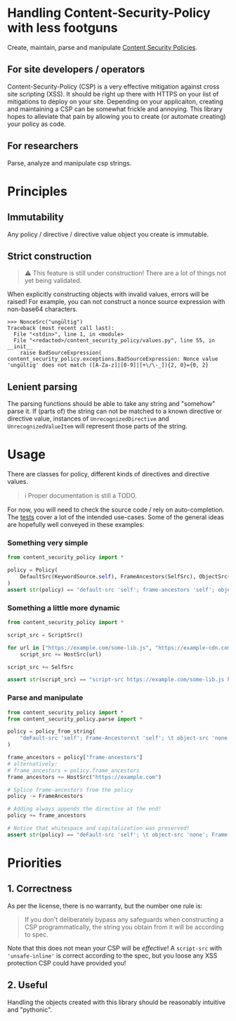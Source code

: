 # Handling Content-Security-Policy with less footguns

Create, maintain, parse and
manipulate [Content Security Policies](https://developer.mozilla.org/docs/Web/HTTP/Headers/Content-Security-Policy).

## For site developers / operators

Content-Security-Policy (CSP) is a very effective mitigation against cross site scripting (XSS).
It should be right up there with HTTPS on your list of mitigations to deploy on your site. Depending on your
applicaiton, creating and maintaining a CSP can be somewhat frickle and annoying. This library hopes to alleviate that
pain by allowing you to create (or automate creating) your policy as code.

## For researchers

Parse, analyze and manipulate csp strings.

# Principles

## Immutability

Any policy / directive / directive value object you create is immutable.

## Strict construction

> :warning: This feature is still under construction! There are a lot of things not yet being validated.

When explicitly constructing objects with invalid values, errors will be raised! For example, you can not construct a
nonce source expression with non-base64 characters.

```
>>> NonceSrc("ungültig")
Traceback (most recent call last):
  File "<stdin>", line 1, in <module>
  File "<redacted>/content_security_policy/values.py", line 55, in __init__
    raise BadSourceExpression(
content_security_policy.exceptions.BadSourceExpression: Nonce value 'ungültig' does not match ([A-Za-z]|[0-9]|[+\/\-_]){2, 0}={0, 2}
```

## Lenient parsing

The parsing functions should be able to take any string and "somehow" parse it. If (parts of) the string can not be
matched to a known directive or directive value, instances of `UnrecognizedDirective` and `UnrecognizedValueItem`
will represent those parts of the string.

# Usage

There are classes for policy, different kinds of directives and directive values.

> :information_source: Proper documentation is still a TODO.

For now, you will need to check the source code / rely on auto-completion.
The [tests](./content_security_policy/test) cover a lot of the intended use-cases.
Some of the general ideas are hopefully well conveyed in these examples:

### Something very simple

```python
from content_security_policy import *

policy = Policy(
    DefaultSrc(KeywordSource.self), FrameAncestors(SelfSrc), ObjectSrc(NoneSrc)
)
assert str(policy) == "default-src 'self'; frame-ancestors 'self'; object-src 'none'"
```

### Something a little more dynamic

```python
from content_security_policy import *

script_src = ScriptSrc()

for url in ["https://example.com/some-lib.js", "https://example-cdn.com/other-lib.js"]:
    script_src += HostSrc(url)

script_src += SelfSrc

assert str(script_src) == "script-src https://example.com/some-lib.js https://example-cdn.com/other-lib.js 'self'"
```

### Parse and manipulate

```python
from content_security_policy import *
from content_security_policy.parse import *

policy = policy_from_string(
    "deFault-src 'self'; Frame-Ancestors\t 'self'; \t object-src 'none'"
)

frame_ancestors = policy["frame-ancestors"]
# alternatively:
# frame_ancestors = policy.frame_ancestors
frame_ancestors += HostSrc("https://example.com")

# Splice frame-ancestors from the policy
policy -= FrameAncestors

# Adding always appends the directive at the end!  
policy += frame_ancestors

# Notice that whitespace and capitalization was preserved!
assert str(policy) == "deFault-src 'self'; \t object-src 'none'; Frame-Ancestors\t 'self' https://example.com"
```


# Priorities

## 1. Correctness

As per the license, there is no warranty, but the number one rule is:
> If you don't deliberately bypass any safeguards when constructing a CSP programmatically, the string you obtain from
> it will be according to spec.

Note that this does not mean your CSP will be _effective_! A `script-src` with `'unsafe-inline'` is correct according
to the spec, but you loose any XSS protection CSP could have provided you!

## 2. Useful

Handling the objects created with this library should be reasonably intuitive and "pythonic".
